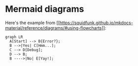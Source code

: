 # Mermaid diagrams

Here's the example from [[https://squidfunk.github.io/mkdocs-material/reference/diagrams/#using-flowcharts]]: 

```mermaid
graph LR
  A[Start] --> B{Error?};
  B -->|Yes| C[Hmm...];
  C --> D[Debug];
  D --> B;
  B ---->|No| E[Yay!];
```


